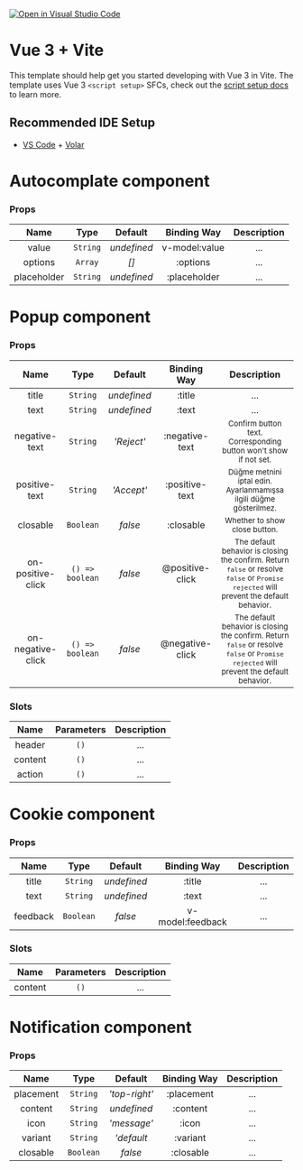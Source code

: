 [![Open in Visual Studio Code](https://classroom.github.com/assets/open-in-vscode-c66648af7eb3fe8bc4f294546bfd86ef473780cde1dea487d3c4ff354943c9ae.svg)](https://classroom.github.com/online_ide?assignment_repo_id=8837416&assignment_repo_type=AssignmentRepo)

# Vue 3 + Vite

This template should help get you started developing with Vue 3 in Vite. The template uses Vue 3 `<script setup>` SFCs, check out the [script setup docs](https://v3.vuejs.org/api/sfc-script-setup.html#sfc-script-setup) to learn more.

## Recommended IDE Setup

- [VS Code](https://code.visualstudio.com/) + [Volar](https://marketplace.visualstudio.com/items?itemName=Vue.volar)

# Autocomplate component

### Props

|    Name     |   Type   |   Default   |  Binding Way  | Description |
| :---------: | :------: | :---------: | :-----------: | :---------: |
|    value    | `String` | _undefined_ | v-model:value |     ...     |
|   options   | `Array`  |    _[]_     |   :options    |     ...     |
| placeholder | `String` | _undefined_ | :placeholder  |     ...     |

# Popup component

### Props

|       Name        |      Type       |   Default   |   Binding Way   |                                                                      Description                                                                       |
| :---------------: | :-------------: | :---------: | :-------------: | :----------------------------------------------------------------------------------------------------------------------------------------------------: |
|       title       |    `String`     | _undefined_ |     :title      |                                                                          ...                                                                           |
|       text        |    `String`     | _undefined_ |      :text      |                                                                          ...                                                                           |
|   negative-text   |    `String`     | _'Reject'_  | :negative-text  |                                    <small>Confirm button text. Corresponding button won't show if not set.</small>                                     |
|   positive-text   |    `String`     | _'Accept'_  | :positive-text  |                                   <small>Düğme metnini iptal edin. Ayarlanmamışsa ilgili düğme gösterilmez.</small>                                    |
|     closable      |    `Boolean`    |   _false_   |    :closable    |                                                      <small>Whether to show close button.</small>                                                      |
| on-positive-click | `() => boolean` |   _false_   | @positive-click | <small>The default behavior is closing the confirm. Return `false` or resolve `false` or `Promise rejected` will prevent the default behavior.</small> |
| on-negative-click | `() => boolean` |   _false_   | @negative-click | <small>The default behavior is closing the confirm. Return `false` or resolve `false` or `Promise rejected` will prevent the default behavior.</small> |

### Slots

|  Name   | Parameters | Description |
| :-----: | :--------: | :---------: |
| header  |    `()`    |     ...     |
| content |    `()`    |     ...     |
| action  |    `()`    |     ...     |

# Cookie component

### Props

|   Name   |   Type    |   Default   |   Binding Way    | Description |
| :------: | :-------: | :---------: | :--------------: | :---------: |
|  title   | `String`  | _undefined_ |      :title      |     ...     |
|   text   | `String`  | _undefined_ |      :text       |     ...     |
| feedback | `Boolean` |   _false_   | v-model:feedback |     ...     |

### Slots

|  Name   | Parameters | Description |
| :-----: | :--------: | :---------: |
| content |    `()`    |     ...     |

# Notification component

### Props

|   Name    |   Type    |    Default    | Binding Way | Description |
| :-------: | :-------: | :-----------: | :---------: | :---------: |
| placement | `String`  | _'top-right'_ | :placement  |     ...     |
|  content  | `String`  |  _undefined_  |  :content   |     ...     |
|   icon    | `String`  |  _'message'_  |    :icon    |     ...     |
|  variant  | `String`  |  _'default_   |  :variant   |     ...     |
| closable  | `Boolean` |    _false_    |  :closable  |     ...     |
